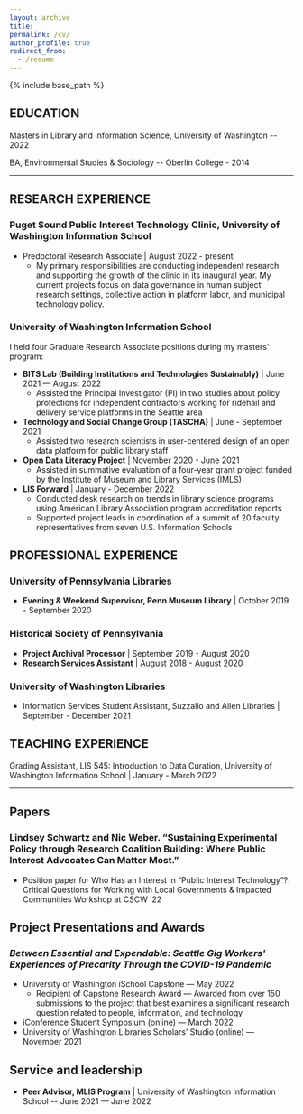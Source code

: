 ```yaml
---
layout: archive
title: 
permalink: /cv/
author_profile: true
redirect_from:
  - /resume
---
```


{% include base_path %}

## EDUCATION
Masters in Library and Information Science, University of Washington -- 2022

BA, Environmental Studies & Sociology -- Oberlin College - 2014

--------
## RESEARCH EXPERIENCE
### Puget Sound Public Interest Technology Clinic, University of Washington Information School 
* Predoctoral Research Associate | August 2022 - present
    * My primary responsibilities are conducting independent research and supporting the growth of the clinic in its inaugural year. My current projects focus on data governance in human subject research settings, collective action in platform labor, and municipal technology policy. 

### University of Washington Information School 
I held four Graduate Research Associate positions during my masters' program:
  * **BITS Lab (Building Institutions and Technologies Sustainably)** | June 2021 — August 2022
      * Assisted the Principal Investigator (PI) in two studies about policy protections for independent contractors working for ridehail and delivery service platforms in the Seattle area 
  * **Technology and Social Change Group (TASCHA)** | June - September 2021
      * Assisted two research scientists in user-centered design of an open data platform for public library staff 
  * **Open Data Literacy Project** | November 2020 - June 2021
      * Assisted in summative evaluation of a four-year grant project funded by the Institute of Museum and Library Services (IMLS)
  * **LIS Forward** | January - December 2022 
      * Conducted desk research on trends in library science programs using American Library Association program accreditation reports
      * Supported project leads in coordination of a summit of 20 faculty representatives from seven U.S. Information Schools
  
  
## PROFESSIONAL EXPERIENCE
### University of Pennsylvania Libraries 
* **Evening & Weekend Supervisor, Penn Museum Library** | October 2019 - September 2020

### Historical Society of Pennsylvania
  * **Project Archival Processor** | September 2019 - August 2020
  * **Research Services Assistant** | August 2018 - August 2020

### University of Washington Libraries
  * Information Services Student Assistant, Suzzallo and Allen Libraries | September - December 2021
  

## TEACHING EXPERIENCE
Grading Assistant, LIS 545: Introduction to Data Curation, University of Washington Information School | January - March 2022

-----

## Papers
### **Lindsey Schwartz** and Nic Weber. “Sustaining Experimental Policy through Research Coalition Building: Where Public Interest Advocates Can Matter Most.” 
  * Position paper for Who Has an Interest in “Public Interest Technology”?: Critical Questions for Working with Local Governments & Impacted Communities Workshop at CSCW ’22
  
## Project Presentations and Awards
### *Between Essential and Expendable: Seattle Gig Workers' Experiences of Precarity Through the COVID-19 Pandemic*
   * University of Washington iSchool Capstone — May 2022
       * Recipient of Capstone Research Award — Awarded from over 150 submissions to the project that best examines a significant research question related to people, information, and technology
   * iConference Student Symposium (online) — March 2022
   * University of Washington Libraries Scholars’ Studio (online) — November 2021
  
  
## Service and leadership
* **Peer Advisor, MLIS Program** | University of Washington Information School -- June 2021 — June 2022
